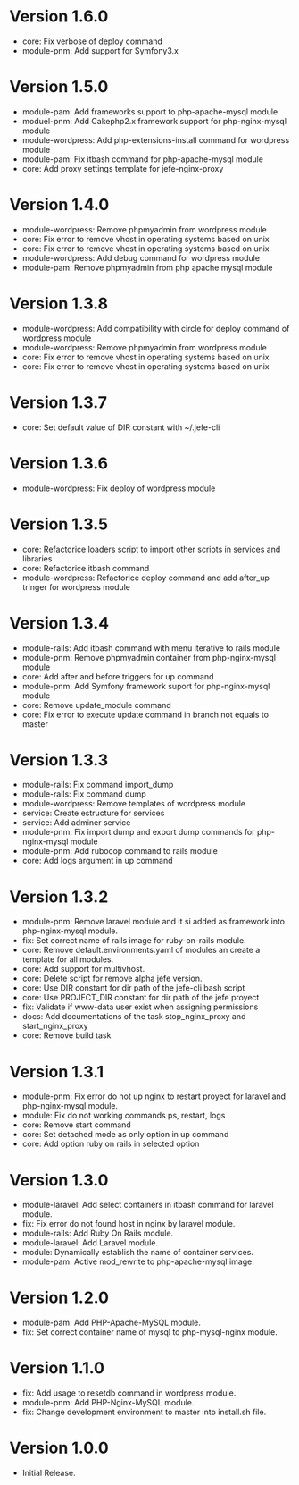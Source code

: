 # Version 1.6.0
- core: Fix verbose of deploy command
- module-pnm: Add support for Symfony3.x

# Version 1.5.0
- module-pam: Add frameworks support to php-apache-mysql module
- moduel-pnm: Add Cakephp2.x framework support for php-nginx-mysql module
- module-wordpress: Add php-extensions-install command for wordpress module
- module-pam: Fix itbash command for php-apache-mysql module
- core: Add proxy settings template for jefe-nginx-proxy
# Version 1.4.0
- module-wordpress: Remove phpmyadmin from wordpress module
- core: Fix error to remove vhost in operating systems based on unix
- core: Fix error to remove vhost in operating systems based on unix
- module-wordpress: Add debug command for wordpress module
- module-pam: Remove phpmyadmin from php apache mysql module
# Version 1.3.8
- module-wordpress: Add compatibility with circle for deploy command of wordpress module
- module-wordpress: Remove phpmyadmin from wordpress module
- core: Fix error to remove vhost in operating systems based on unix
- core: Fix error to remove vhost in operating systems based on unix
# Version 1.3.7
- core: Set default value of DIR constant with ~/.jefe-cli
# Version 1.3.6
- module-wordpress: Fix deploy of wordpress module
# Version 1.3.5
- core: Refactorice loaders script to import other scripts in services and libraries
- core: Refactorice itbash command
- module-wordpress: Refactorice deploy command and add after_up tringer for wordpress module
# Version 1.3.4
- module-rails: Add itbash command with menu iterative to rails module
- module-pnm: Remove phpmyadmin container from php-nginx-mysql module
- core: Add after and before triggers for up command
- module-pnm: Add Symfony framework suport for php-nginx-mysql module
- core: Remove update_module command
- core: Fix error to execute update command in branch not equals to master
# Version 1.3.3
- module-rails: Fix command import_dump
- module-rails: Fix command dump
- module-wordpress: Remove templates of wordpress module
- service: Create estructure for services
- service: Add adminer service
- module-pnm: Fix import dump and export dump commands for php-nginx-mysql module
- module-pnm: Add rubocop command to rails module
- core: Add logs argument in up command
# Version 1.3.2
- module-pnm: Remove laravel module and it si added as framework into php-nginx-mysql module.
- fix: Set correct name of rails image for ruby-on-rails module.
- core: Remove default.environments.yaml of modules an create a template for all modules.
- core: Add support for multivhost.
- core: Delete script for remove alpha jefe version.
- core: Use DIR constant for dir path of the jefe-cli bash script
- core: Use PROJECT_DIR constant for dir path of the jefe proyect
- fix: Validate if www-data user exist when assigning permissions
- docs: Add documentations of the task stop_nginx_proxy and start_nginx_proxy
- core: Remove build task
# Version 1.3.1
- module-pnm: Fix error do not up nginx to restart proyect for laravel and php-nginx-mysql module.
- module: Fix do not working commands ps, restart, logs
- core: Remove start command
- core: Set detached mode as only option in up command
- core: Add option ruby on rails in selected option
# Version 1.3.0
- module-laravel: Add select containers in itbash command for laravel module.
- fix: Fix error do not found host in nginx by laravel module.
- module-rails: Add Ruby On Rails module.
- module-laravel: Add Laravel module.
- module: Dynamically establish the name of container services.
- module-pam: Active mod_rewrite to php-apache-mysql image.
# Version 1.2.0
- module-pam: Add PHP-Apache-MySQL module.
- fix: Set correct container name of mysql to php-mysql-nginx module.
# Version 1.1.0
- fix: Add usage to resetdb command in wordpress module.
- module-pnm: Add PHP-Nginx-MySQL module.
- fix: Change development environment to master into install.sh file.
# Version 1.0.0
- Initial Release.
